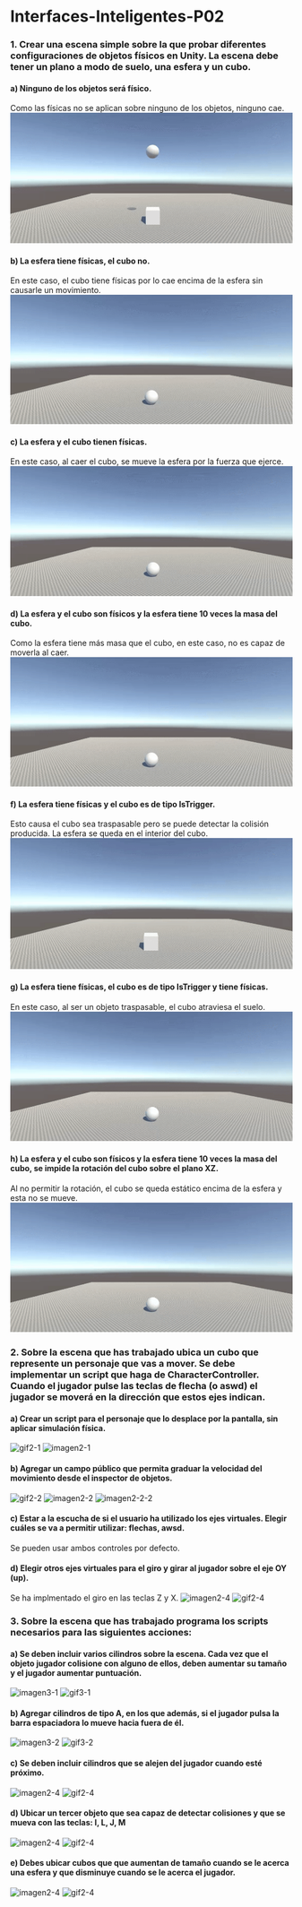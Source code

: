 # Interfaces-Inteligentes-P02

### 1. Crear una escena simple sobre la que probar diferentes configuraciones de objetos físicos en Unity. La escena debe tener un plano a modo de suelo, una esfera y un cubo.
  #### a) Ninguno de los objetos será físico.
  Como las físicas no se aplican sobre ninguno de los objetos, ninguno cae.
  ![gif1](https://github.com/alu0101142104/Interfaces-Inteligentes-P02/blob/f3f6721fd679d76253b09d5727d5a4f235814269/gifs/1-1.gif)
  #### b) La esfera tiene físicas, el cubo no.
  En este caso, el cubo tiene físicas por lo cae encima de la esfera sin causarle un movimiento.
  ![gif2](https://github.com/alu0101142104/Interfaces-Inteligentes-P02/blob/f3f6721fd679d76253b09d5727d5a4f235814269/gifs/1-2.gif)
  #### c) La esfera y el cubo tienen físicas.
  En este caso, al caer el cubo, se mueve la esfera por la fuerza que ejerce.
  ![gif3](https://github.com/alu0101142104/Interfaces-Inteligentes-P02/blob/f3f6721fd679d76253b09d5727d5a4f235814269/gifs/1-3.gif)
  #### d) La esfera y el cubo son físicos y la esfera tiene 10 veces la masa del cubo.
  Como la esfera tiene más masa que el cubo, en este caso, no es capaz de moverla al caer.
  ![gif4](https://github.com/alu0101142104/Interfaces-Inteligentes-P02/blob/f3f6721fd679d76253b09d5727d5a4f235814269/gifs/1-4.gif)
  #### f) La esfera tiene físicas y el cubo es de tipo IsTrigger.
  Esto causa el cubo sea traspasable pero se puede detectar la colisión producida. La esfera se queda en el interior del cubo.
  ![gif5](https://github.com/alu0101142104/Interfaces-Inteligentes-P02/blob/f3f6721fd679d76253b09d5727d5a4f235814269/gifs/1-5.gif)
  #### g) La esfera tiene físicas, el cubo es de tipo IsTrigger y tiene físicas.
  En este caso, al ser un objeto traspasable, el cubo atraviesa el suelo.
  ![gif6](https://github.com/alu0101142104/Interfaces-Inteligentes-P02/blob/f3f6721fd679d76253b09d5727d5a4f235814269/gifs/1-6.gif)
  #### h) La esfera y el cubo son físicos y la esfera tiene 10 veces la masa del cubo, se impide la rotación del cubo sobre el plano XZ.
  Al no permitir la rotación, el cubo se queda estático encima de la esfera y esta no se mueve.
  ![gif7](https://github.com/alu0101142104/Interfaces-Inteligentes-P02/blob/f3f6721fd679d76253b09d5727d5a4f235814269/gifs/1-7.gif)


### 2. Sobre la escena que has trabajado ubica un cubo que represente un personaje que vas a mover. Se debe implementar un script que haga de CharacterController. Cuando el jugador pulse las teclas de flecha (o aswd) el jugador se moverá en la dirección que estos ejes indican.
  #### a) Crear un script para el personaje que lo desplace por la pantalla, sin aplicar simulación física.
  ![gif2-1]()
  ![imagen2-1]()
  #### b) Agregar un campo público que permita graduar la velocidad del movimiento desde el inspector de objetos.
  ![gif2-2]()
  ![imagen2-2]()
  ![imagen2-2-2]()
  #### c) Estar a la escucha de si el usuario ha utilizado los ejes virtuales. Elegir cuáles se va a permitir utilizar: flechas, awsd.
  Se pueden usar ambos controles por defecto.
  #### d) Elegir otros ejes virtuales para el giro y girar al jugador sobre el eje OY (up).
  Se ha implmentado el giro en las teclas Z y X.
  ![imagen2-4]()
  ![gif2-4]()


### 3. Sobre la escena que has trabajado programa los scripts necesarios para las siguientes acciones:
  #### a) Se deben incluir varios cilindros sobre la escena. Cada vez que el objeto jugador colisione con alguno de ellos, deben aumentar su tamaño y el jugador aumentar puntuación.
  ![imagen3-1]()
  ![gif3-1]()
  #### b) Agregar cilindros de tipo A, en los que además, si el jugador pulsa la barra espaciadora lo mueve hacia fuera de él.
  ![imagen3-2]()
  ![gif3-2]()
  #### c) Se deben incluir cilindros que se alejen del jugador cuando esté próximo.
  ![imagen2-4]()
  ![gif2-4]()
  #### d) Ubicar un tercer objeto que sea capaz de detectar colisiones y que se mueva con las teclas: I, L, J, M
  ![imagen2-4]()
  ![gif2-4]()
  #### e) Debes ubicar cubos que que aumentan de tamaño cuando se le acerca una esfera y que disminuye cuando se le acerca el jugador.
  ![imagen2-4]()
  ![gif2-4]()
